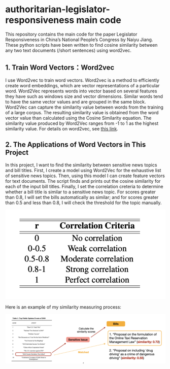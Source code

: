 # authoritarian-legislator-responsiveness main code

This repository contains the main code for the paper Legislator Responsiveness in China’s National People’s Congress by Naiyu Jiang. These python scripts have been written to find cosine similarity between any two text documents (/short sentences) using word2vec.

## 1. Train Word Vectors：Word2vec

I use Word2vec to train word vectors. Word2vec is a method to efficiently create word embeddings, which are vector representations of a particular word. Word2Vec represents words into vector based on several features they have such as windows size and vector dimensions. Similar words tend to have the same vector values and are grouped in the same block. Word2Vec can capture the similarity value between words from the training of a large corpus. The
resulting similarity value is obtained from the word vector value than calculated using the Cosine Similarity equation.
The similarity value produced by Word2Vec ranges from -1 to 1 as the highest similarity value. For details on word2vec, see [this link](https://code.google.com/archive/p/word2vec/).

## 2. The Applications of Word Vectors in This Project

In this project, I want to find the similarity between sensitive news topics and bill titles. First, I create a model using Word2Vec for the exhaustive list of sensitive news topics. Then, using this model I can create feature vectors for text documents. The script finds and prints out the cosine similarity for each of the input bill titles. Finally, I set the correlation creteria to determine whether a bill title is similar to a sensitive news topic. For scores greater than 0.8, I will set the bills automatically as similar; and for scores greater than 0.5 and less than 0.8, I will check the threshold for the topic manually. 

![alt text](https://github.com/NaiyuJ/authoritarian-responsiveness/blob/main/criteria.png)

Here is an example of my similarity measuring process:

![alt text](https://github.com/NaiyuJ/authoritarian-responsiveness/blob/main/example.png)








